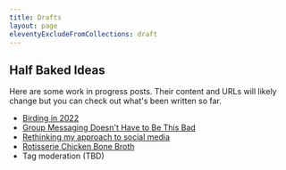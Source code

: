 ```yaml
---
title: Drafts
layout: page
eleventyExcludeFromCollections: draft
---
```


## Half Baked Ideas

Here are some work in progress posts. Their content and URLs will likely change but you can check out what's been written so far.

- [Birding in 2022](/blog/2023/04/01/birding-2022)
- [Group Messaging Doesn't Have to Be This Bad](./group-messaging)
- [Rethinking my approach to social media](./rethinking-social-media)
- [Rotisserie Chicken Bone Broth](/recipes/2021/10/19/rotisserie-chicken-bone-broth)
- Tag moderation (TBD)
